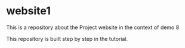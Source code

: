 # website1
This is a repository about the Project website in the context of demo 8

This repository is built step by step in the tutorial.
